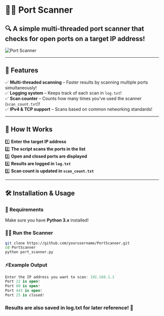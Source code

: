 # 🕵️‍♂️ Port Scanner  

## 🔍 A simple multi-threaded port scanner that checks for open ports on a target IP address!  

![Port Scanner](https://media4.giphy.com/media/v1.Y2lkPTc5MGI3NjExanB2cG03eDhyZGJtdXQ2MTd1MGh3bThmb2Z0OXd3dm5keDU0cWhrZyZlcD12MV9pbnRlcm5hbF9naWZfYnlfaWQmY3Q9Zw/i9cngh3Kw09GxlsrFP/giphy.gif)  


---

## 📌 Features  
✅ **Multi-threaded scanning** – Faster results by scanning multiple ports simultaneously!  
✅ **Logging system** – Keeps track of each scan in `log.txt`!  
✅ **Scan counter** – Counts how many times you've used the scanner (`scan_count.txt`)!  
✅ **IPv4 & TCP support** – Scans based on common networking standards!  

---

## 🚀 How It Works  

1️⃣ **Enter the target IP address**  
2️⃣ **The script scans the ports in the list**  
3️⃣ **Open and closed ports are displayed**  
4️⃣ **Results are logged in `log.txt`**  
5️⃣ **Scan count is updated in `scan_count.txt`**  

---

## 🛠️ Installation & Usage  

### 🔧 Requirements  
Make sure you have **Python 3.x** installed!  

### 🏃‍♂️ Run the Scanner  

```bash
git clone https://github.com/yourusername/PortScanner.git
cd PortScanner
python port_scanner.py
```
### ⚡Example Output

```kotlin
Enter the IP address you want to scan: 192.168.1.1
Port 22 is open!
Port 80 is open!
Port 443 is open!
Port 25 is closed!
```
### Results are also saved in log.txt for later reference! 📄



